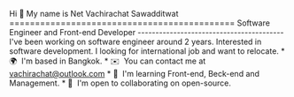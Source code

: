 Hi 👋 My name is Net Vachirachat Sawadditwat ============================================ Software Engineer and Front-end Developer ----------------------------------------- I've been working on software engineer around 2 years. Interested in software development. I looking for international job and want to relocate. * 🌍  I'm based in Bangkok. * ✉️  You can contact me at [vachirachat@outlook.com](mailto:vachirachat@outlook.com) * 🧠  I'm learning Front-end, Beck-end and Management. * 🤝  I'm open to collaborating on open-source.

